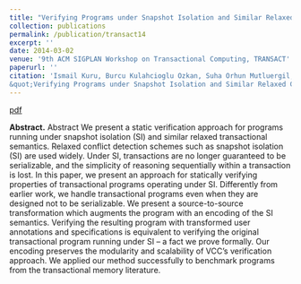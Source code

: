 ```yaml
---
title: "Verifying Programs under Snapshot Isolation and Similar Relaxed Consistency Models"
collection: publications
permalink: /publication/transact14
excerpt: ''
date: 2014-03-02
venue: '9th ACM SIGPLAN Workshop on Transactional Computing, TRANSACT'
paperurl: ''
citation: 'Ismail Kuru, Burcu Kulahcioglu Ozkan, Suha Orhun Mutluergil, Serdar Tasiran, Tayfun Elmas, Ernie Cohen.
&quot;Verifying Programs under Snapshot Isolation and Similar Relaxed Consistency Models. 9th ACM SIGPLAN Workshop on Transactional Computing, TRANSACT.'
---
```


[pdf](http://transact2014.cse.lehigh.edu/kuru.pdf)

**Abstract.** Abstract
We present a static verification approach for programs running under snapshot isolation (SI) and similar relaxed transactional semantics. Relaxed conflict detection schemes such as snapshot isolation
(SI) are used widely. Under SI, transactions are no longer guaranteed to be serializable, and the simplicity of reasoning sequentially
within a transaction is lost. In this paper, we present an approach
for statically verifying properties of transactional programs operating under SI. Differently from earlier work, we handle transactional
programs even when they are designed not to be serializable.
We present a source-to-source transformation which augments
the program with an encoding of the SI semantics. Verifying the
resulting program with transformed user annotations and specifications is equivalent to verifying the original transactional program running under SI – a fact we prove formally. Our encoding preserves the modularity and scalability of VCC’s verification
approach. We applied our method successfully to benchmark programs from the transactional memory literature.


